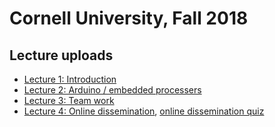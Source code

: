 # Cornell University, Fall 2018 
## Lecture uploads

* [Lecture 1: Introduction](./Lecture1-intro.pdf)
* [Lecture 2: Arduino / embedded processers](./Lecture2-Arduino.pdf)
* [Lecture 3: Team work](./Lecture3-TeamWork_by_Robin_Parker.pdf)
* [Lecture 4: Online dissemination](./Lecture4-OnlineCommunication.pdf), [online dissemination quiz](https://cornell.qualtrics.com/jfe/form/SV_3O5zy7fQbiAHJeR)
